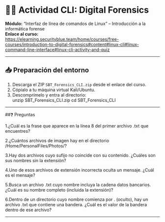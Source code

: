 



# 🕵️‍♂️ Actividad CLI: Digital Forensics

**Módulo:** “Interfaz de línea de comandos de Linux” – Introducción a la informática forense  
**Enlace al curso:**  
<https://elearning.securityblue.team/home/courses/free-courses/introduction-to-digital-forensics#content#linux-cli#linux-command-line-interface#linux-cli-activity-and-quiz>

---

## 📥 Preparación del entorno

1. Descarga el ZIP `SBT_Forensics_CLI.zip` desde el enlace del curso.  
2. Cópialo a tu máquina virtual Kali/Ubuntu.  
3. Descomprímelo y entra al directorio:  
unzip SBT_Forensics_CLI.zip
cd SBT_Forensics_CLI

---


##❓ Preguntas 

1.¿Cuál es la frase que aparece en la línea 8 del primer archivo .txt que encuentres?

2.¿Cuántos archivos de imagen hay en el directorio /Home/PersonalFiles/Photos/?

3.Hay dos archivos cuyo sufijo no coincide con su contenido. ¿Cuáles son sus nombres sin la extensión?

4.Uno de esos archivos de extensión incorrecta oculta un mensaje. ¿Cuál es el mensaje?

5.Busca un archivo .txt cuyo nombre incluya la cadena datos bancarios. ¿Cuál es su nombre completo (incluida la extensión)?

6.Dentro de un directorio cuyo nombre comienza por . (oculto), hay un archivo .txt que contiene una bandera. ¿Cuál es el valor de la bandera dentro de ese archivo?

---
